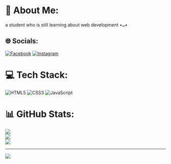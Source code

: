 # 💫 About Me:
a student who is still learning about web development •ᴗ•


## 🌐 Socials:
[![Facebook](https://img.shields.io/badge/Facebook-%231877F2.svg?logo=Facebook&logoColor=white)](https://facebook.com/AzizFA) [![Instagram](https://img.shields.io/badge/Instagram-%23E4405F.svg?logo=Instagram&logoColor=white)](https://instagram.com/azizfa_07) 
# 💻 Tech Stack:
![HTML5](https://img.shields.io/badge/html5-%23E34F26.svg?style=for-the-badge&logo=html5&logoColor=white) ![CSS3](https://img.shields.io/badge/css3-%231572B6.svg?style=for-the-badge&logo=css3&logoColor=white) ![JavaScript](https://img.shields.io/badge/javascript-%23323330.svg?style=for-the-badge&logo=javascript&logoColor=%23F7DF1E)
# 📊 GitHub Stats:
![](https://github-readme-stats.vercel.app/api?username=azizfa07&theme=aura&hide_border=false&include_all_commits=false&count_private=false)<br/>
![](https://github-readme-streak-stats.herokuapp.com/?user=azizfa07&theme=aura&hide_border=false)<br/>
![](https://github-readme-stats.vercel.app/api/top-langs/?username=azizfa07&theme=aura&hide_border=false&include_all_commits=false&count_private=false&layout=compact)

---
[![](https://visitcount.itsvg.in/api?id=azizfa07&icon=8&color=6)](https://visitcount.itsvg.in)

<!-- Proudly created with GPRM ( https://gprm.itsvg.in ) -->
